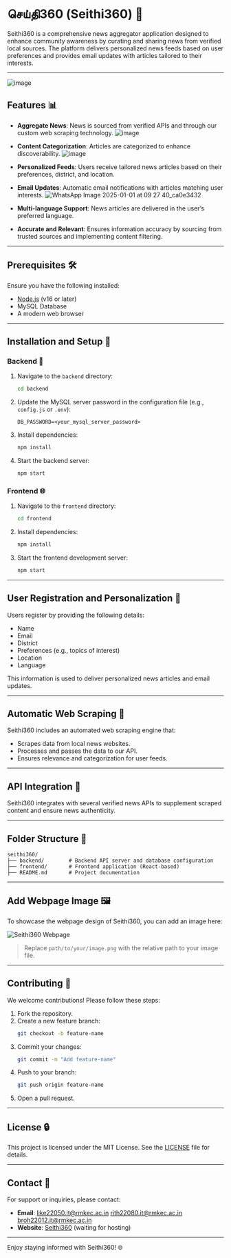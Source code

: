 # செய்தி360 (Seithi360) 💬

Seithi360 is a comprehensive news aggregator application designed to enhance community awareness by curating and sharing news from verified local sources. The platform delivers personalized news feeds based on user preferences and provides email updates with articles tailored to their interests.


---
![image](https://github.com/user-attachments/assets/8825cd4f-a13b-4948-b323-06b9f43626bd)


## Features 📊

- **Aggregate News**: News is sourced from verified APIs and through our custom web scraping technology.
 ![image](https://github.com/user-attachments/assets/81e934c7-0ae4-4573-9f2b-b86fa46b89cb)

- **Content Categorization**: Articles are categorized to enhance discoverability.
  ![image](https://github.com/user-attachments/assets/cc535ad4-63bd-472f-a133-7f7c43c627b5)

- **Personalized Feeds**: Users receive tailored news articles based on their preferences, district, and location.

- **Email Updates**: Automatic email notifications with articles matching user interests.
   ![WhatsApp Image 2025-01-01 at 09 27 40_ca0e3432](https://github.com/user-attachments/assets/4696020e-1ef0-4255-81a3-2e3c90593862)

- **Multi-language Support**: News articles are delivered in the user’s preferred language.
- **Accurate and Relevant**: Ensures information accuracy by sourcing from trusted sources and implementing content filtering.

---

## Prerequisites 🛠️

Ensure you have the following installed:

- [Node.js](https://nodejs.org/) (v16 or later)
- MySQL Database
- A modern web browser

---

## Installation and Setup 🚀

### Backend 🔧

1. Navigate to the `backend` directory:
   ```bash
   cd backend
   ```
2. Update the MySQL server password in the configuration file (e.g., `config.js` or `.env`):
   ```plaintext
   DB_PASSWORD=<your_mysql_server_password>
   ```
3. Install dependencies:
   ```bash
   npm install
   ```
4. Start the backend server:
   ```bash
   npm start
   ```

### Frontend 🌐

1. Navigate to the `frontend` directory:
   ```bash
   cd frontend
   ```
2. Install dependencies:
   ```bash
   npm install
   ```
3. Start the frontend development server:
   ```bash
   npm start
   ```

---

## User Registration and Personalization 👤

Users register by providing the following details:

- Name
- Email
- District
- Preferences (e.g., topics of interest)
- Location
- Language

This information is used to deliver personalized news articles and email updates.

---

## Automatic Web Scraping 🔄

Seithi360 includes an automated web scraping engine that:

- Scrapes data from local news websites.
- Processes and passes the data to our API.
- Ensures relevance and categorization for user feeds.

---

## API Integration 🔐

Seithi360 integrates with several verified news APIs to supplement scraped content and ensure news authenticity.

---

## Folder Structure 🌟

```
seithi360/
├── backend/        # Backend API server and database configuration
├── frontend/       # Frontend application (React-based)
├── README.md       # Project documentation
```

---

## Add Webpage Image 🖼

To showcase the webpage design of Seithi360, you can add an image here:

![Seithi360 Webpage](path/to/your/image.png)

> Replace `path/to/your/image.png` with the relative path to your image file.

---

## Contributing 🌈

We welcome contributions! Please follow these steps:

1. Fork the repository.
2. Create a new feature branch:
   ```bash
   git checkout -b feature-name
   ```
3. Commit your changes:
   ```bash
   git commit -m "Add feature-name"
   ```
4. Push to your branch:
   ```bash
   git push origin feature-name
   ```
5. Open a pull request.

---

## License 🔒

This project is licensed under the MIT License. See the [LICENSE](LICENSE) file for details.

---

## Contact 📧

For support or inquiries, please contact:

- **Email**: like22050.it@rmkec.ac.in rith22080.it@rmkec.ac.in broh22012.it@rmkec.ac.in
- **Website**: [Seithi360](https://seithi360.com) (waiting for hosting)

---

Enjoy staying informed with Seithi360! 🌐
